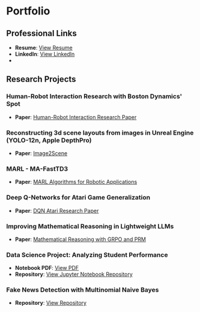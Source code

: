 # Portfolio
##  Professional Links
- **Resume**: [View Resume](https://drive.google.com/file/d/1kLTVMEsKupKn1jykvwkr0329YG8hb6Jq/view?usp=sharing)
- **LinkedIn**: [View LinkedIn](https://www.linkedin.com/in/ali-ellahib/)
- 
## Research Projects

### Human-Robot Interaction Research with Boston Dynamics' Spot
- **Paper**: [Human-Robot Interaction Research Paper](https://drive.google.com/file/d/1UmbrKv_NXaUHa3gQXzFt2arnuIBOxefN/view?usp=sharing)
  
### Reconstructing 3d scene layouts from images in Unreal Engine (YOLO-12n, Apple DepthPro)
- **Paper**: [Image2Scene](https://drive.google.com/file/d/1MMLQjwp3naxDhMaavVaC1QlG5XDWFiU0/view?usp=sharing)

### MARL - MA-FastTD3
- **Paper**: [MARL Algorithms for Robotic Applications](https://drive.google.com/file/d/16R5PdIQM3UBNAwfUkhYbaT771ibpYGjs/view?usp=sharing)

### Deep Q-Networks for Atari Game Generalization
- **Paper**: [DQN Atari Research Paper](https://drive.google.com/file/d/13RY2JSnTtEzvIQZywAyTbB_IsAvzvdgi/view?usp=sharing)

### Improving Mathematical Reasoning in Lightweight LLMs
- **Paper**: [Mathematical Reasoning with GRPO and PRM](https://drive.google.com/file/d/1BNLwLUleU6exgDmBWiZvAfIavF-X-e9D/view?usp=sharing)

### Data Science Project: Analyzing Student Performance
- **Notebook PDF**: [View PDF](https://drive.google.com/file/d/1XlOTHJ1t49XycphykcJ0DYYXSgMbhgNX/view?usp=sharing)
- **Repository**: [View Jupyter Notebook Repository](https://github.com/theolivecode/Student_Performance_Analysis/tree/main)

### Fake News Detection with Multinomial Naive Bayes
- **Repository**: [View Repository](https://github.com/KyleL1015/CSE150AMilestone2)
